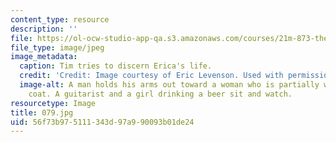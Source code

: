 ```yaml
---
content_type: resource
description: ''
file: https://ol-ocw-studio-app-qa.s3.amazonaws.com/courses/21m-873-theater-arts-topics-suburbia-january-iap-2008/56f73b975111343d97a990093b01de24_079.jpg
file_type: image/jpeg
image_metadata:
  caption: Tim tries to discern Erica's life.
  credit: 'Credit: Image courtesy of Eric Levenson. Used with permission.'
  image-alt: A man holds his arms out toward a woman who is partially wearing a red
    coat. A guitarist and a girl drinking a beer sit and watch.
resourcetype: Image
title: 079.jpg
uid: 56f73b97-5111-343d-97a9-90093b01de24
---
```

